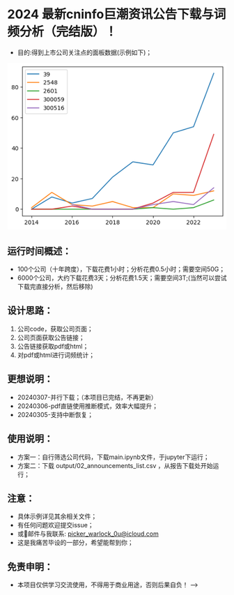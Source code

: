 # 2024 最新cninfo巨潮资讯公告下载与词频分析（完结版）！
* 目的:得到上市公司关注点的面板数据(示例如下)；
<!-- 插入图片本地 -->
![统计](output/line_graph.png)
## 运行时间概述：
* 100个公司（十年跨度），下载花费1小时；分析花费0.5小时；需要空间50G；
* 6000个公司，大约下载花费3天；分析花费1.5天；需要空间3T;(当然可以尝试下载完直接分析，然后移除)
## 设计思路：
1. 公司code，获取公司页面；
2. 公司页面获取公告链接；
3. 公告链接获取pdf或html；
4. 对pdf或html进行词频统计；
## 更想说明：
* 20240307-并行下载；（本项目已完结，不再更新）
* 20240306-pdf直链使用推断模式，效率大幅提升；
* 20240305-支持中断恢复；
## 使用说明：
* 方案一：自行筛选公司代码，下载main.ipynb文件，于jupyter下运行；
* 方案二：下载 output/02_announcements_list.csv ，从报告下载处开始运行；
## 注意：
* 具体示例详见其余相关文件；
* 有任何问题欢迎提交issue；
* 或📮邮件与我联系: picker_warlock_0u@icloud.com
* 这是我痛苦毕设的一部分，希望能帮到你；
## 免责申明：
* 本项目仅供学习交流使用，不得用于商业用途，否则后果自负！ -->
